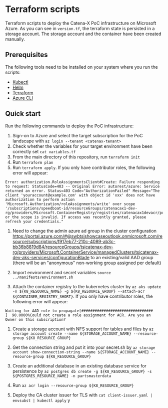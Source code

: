 # Terraform scripts

Terraform scripts to deploy the Catena-X PoC infrastructure on Microsoft Azure.
As you can see in `version.tf`, the terraform state is persisted in a storage account. The storage account and the container have been created manually.

## Prerequisites

The following tools need to be installed on your system where you run the scripts:
- [Kubectl](https://kubernetes.io/docs/tasks/tools/)
- [Helm](https://helm.sh/docs/intro/install/)
- [Terraform](https://learn.hashicorp.com/tutorials/terraform/install-cli)
- [Azure CLI](https://docs.microsoft.com/en-us/cli/azure/install-azure-cli)

## Quick start

Run the following commands to deploy the PoC infrastructure:

1. Sign-on to Azure and select the target subscription for the PoC landscape with `az login --tenant <catenax-tenant>`
1. Check whether the variables for your target environment have been correctly set `cat variables.tf`
1. From the main directory of this repository, run `terraform init`
1. Run `terraform plan`
1. Run `terraform apply`. If you only have contributor roles, the following error will appear:

```
Error: authorization.RoleAssignmentsClient#Create: Failure responding to request: StatusCode=403 -- Original Error: autorest/azure: Service returned an error. Status=403 Code="AuthorizationFailed" Message="The client 'youraccount@example.com' with object id 'xxx' does not have authorization to perform action 'Microsoft.Authorization/roleAssignments/write' over scope '/subscriptions/speedboat-id/resourceGroups/catenacax1-dev-rg/providers/Microsoft.ContainerRegistry/registries/catenacax1devacr/providers/Microsoft.Authorization/roleAssignments/roleId' or the scope is invalid. If access was recently granted, please refresh your credentials."
```

1. Need to change the admin azure ad group in the cluster configuration https://portal.azure.com/#@swbtsishowcaseoutlook.onmicrosoft.com/resource/subscriptions/f917eb77-210c-4089-ab3c-bb36b8819d84/resourceGroups/tsicatenax-dev-rg/providers/Microsoft.ContainerService/managedClusters/tsicatenax-dev-aks-services/configurationBlade to an existing/valid AAD group (there will be an "anonymous" non-working group assigned per default)

1. Import environment and secret variables `source ../manifests/environment.sh`

1. Attach the container registry to the kubernetes cluster by `az aks update -n ${K8_RESOURCE_NAME} -g ${K8_RESOURCE_GROUP} --attach-acr ${CONTAINER_REGISTRY_SHORT}`. If you only have contributor roles, the following error will appear:

```
Waiting for AAD role to propagate[################################    ]  90.0000%Could not create a role assignment for ACR. Are you an Owner on this subscription?
```

1. Create a storage account with NFS support for tables and files by `az storage account create --name ${STORAGE_ACCOUNT_NAME} --resource-group ${K8_RESOURCE_GROUP}`
1. Get the connection string and put it into your secret.sh by `az storage account show-connection-string --name ${STORAGE_ACCOUNT_NAME} --resource-group ${K8_RESOURCE_GROUP}`
1. Create an additional database in an existing database service for persistence by `az postgres db create -g ${K8_RESOURCE_GROUP} -s ${POSTGRES_RESOURCE_NAME} -n partsmasterdata` 
1. Run `az acr login --resource-group ${K8_RESOURCE_GROUP}`

1. Deploy the CA cluster issuer for TLS with `cat client-issuer.yaml | envsubst | kubectl apply`
y